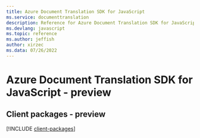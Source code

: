 ```yaml
---
title: Azure Document Translation SDK for JavaScript
ms.service: documenttranslation
description: Reference for Azure Document Translation SDK for JavaScript
ms.devlang: javascript
ms.topic: reference
ms.author: jeffish
author: xirzec
ms.data: 07/26/2022
---
```

# Azure Document Translation SDK for JavaScript - preview

## Client packages - preview
[!INCLUDE [client-packages](document-translation-client-index.md)]